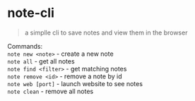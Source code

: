 # note-cli

> a simplle cli to save notes and view them in the browser

Commands: <br />
`note new <note>` - create a new note <br />
`note all` - get all notes <br />
`note find <filter>` - get matching notes <br />
`note remove <id>` - remove a note by id <br />
`note web [port]` - launch website to see notes <br />
`note clean` - remove all notes <br />
